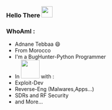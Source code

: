 ### Hello There <img src="https://raw.githubusercontent.com/MartinHeinz/MartinHeinz/master/wave.gif" width="30px">
### WhoAmI : 
- Adnane Tebbaa 😄
- From Morocco 
- I'm a BugHunter-Python Programmer
- In <img src="https://thumbs.gfycat.com/DarlingBronzeHerring-size_restricted.gif" width="50px"> with : 
- Exploit-Dev
- Reverse-Eng (Malwares,Apps...)
- SDRs and RF Security 
- and More...



